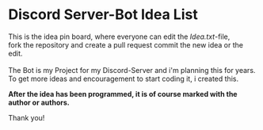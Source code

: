 # Discord Server-Bot Idea List

This is the idea pin board, where everyone can edit the *Idea.txt*-file,<br>fork the repository and create a pull request commit the new idea or the edit.
<br><br>The Bot is my Project for my Discord-Server and i'm planning this for years.
<br>To get more ideas and encouragement to start coding it, i created this.

**After the idea has been programmed, it is of course marked with the author or authors.**

Thank you!
